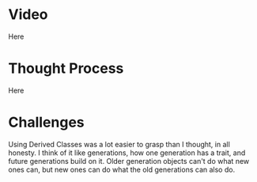 # Video
Here
# Thought Process
Here
# Challenges
Using Derived Classes was a lot easier to grasp than I thought, in all honesty. I think of it like generations, how one generation has a trait, and future generations build on it. Older generation objects can't do what new ones can, but new ones can do what the old generations can also do.
